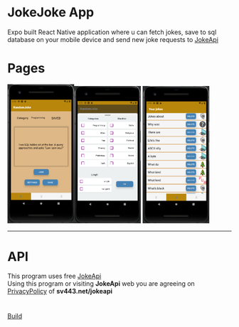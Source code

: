 # JokeJoke App
Expo built React Native application where u can fetch jokes, save to sql database on your mobile device and send new joke requests to [JokeApi](https://sv443.net/jokeapi/v2/)

# Pages
<img src="assets/FetchJoke.png" alt="listing" width="150"/><img src="assets/JokeJokeSettings.png" alt="settings" width="150"/> <img src="assets/JokeJokeListing.png" alt="listing" width="150"/>

----
# API
This program uses free [JokeApi](https://sv443.net/jokeapi/v2/)</br>
Using this program or visiting **JokeApi**  web you are agreeing on [PrivacyPolicy](https://sv443.net/privacypolicy/en) of **sv443.net/jokeapi**

#

[Build](https://expo.dev/accounts/wepukka/projects/joke_joke/builds/5970d09d-8536-4e0c-83e5-7c57c605cd98)